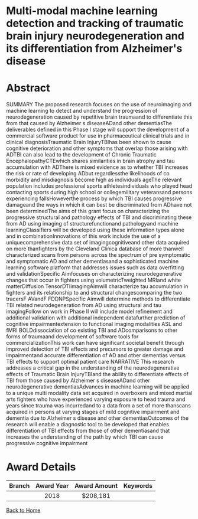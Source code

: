 
Multi-modal machine learning detection and tracking of traumatic brain injury neurodegeneration and its differentiation from Alzheimer&#039;s disease
=====================================================================================================================================================

# Abstract


SUMMARY
The proposed research focuses on the use of neuroimaging and machine learning to detect and understand
the progression of neurodegeneration caused by repetitive brain traumaand to differentiate this from that
caused by Alzheimer s diseaseADand other dementiasThe deliverables defined in this Phase I stage will
support the development of a commercial software product for use in pharmaceutical clinical trials and in
clinical diagnosisTraumatic Brain InjuryTBIhas been shown to cause cognitive deterioration and other
symptoms that overlap those arising with ADTBI can also lead to the development of Chronic Traumatic
EncephalopathyCTEwhich shares similarities in brain atrophy and tau accumulation with ADThere is
mixed evidence as to whether TBI increases the risk or rate of developing ADbut regardlessthe likelihoods of
co morbidity and misdiagnosis become high as individuals ageThe relevant population includes professional
sports athletesindividuals who played head contacting sports during high school or collegemilitary veteransand persons experiencing fallsHoweverthe process by which TBI causes progressive damageand the ways
in which it can best be discriminated from ADhave not been determinedThe aims of this grant focus on
characterizing the progressive structural and pathology effects of TBI and discriminating these from AD using
imaging of structurefunctionand pathologyand machine learningClassifiers will be developed using these
information types alone and in combinationInnovations of this work include the use of a uniquecomprehensive data set of imagingcognitiveand other data acquired on more thanfighters by the
Cleveland Clinica database of more thanwell characterized scans from persons across the spectrum
of pre symptomatic and symptomatic AD and other dementiasand a sophisticated machine learning software
platform that addresses issues such as data overfitting and validationSpecific Aimfocuses on
characterizing neurodegenerative changes that occur in fighters using volumetricTweighted MRIand white matterDiffusion TensorDTIimagingAimwill characterize tau accumulation in fighters
and its relationship to and structural changescomparing the two tracersF AVandF FDDNPSpecific Aimwill determine methods to differentiate TBI related neurodegeneration from AD using
structural and tau imagingFollow on work in Phase II will include model refinement and additional validation
with additional independent datafurther prediction of cognitive impairmentextension to functional imaging
modalities ASL and fMRI BOLDdissociation of co existing TBI and ADcomparisons to other forms of traumaand development of software tools for commercializationThis work can have significant societal benefit
through improved detection of TBI effects and precursors to greater damage and impairmentand
accurate differentiation of AD and other dementias versus TBI effects to support optimal patient care NARRATIVE
This research addresses a critical gap in the understanding of the neurodegenerative effects of Traumatic Brain
InjuryTBIand the ability to differentiate effects of TBI from those caused by Alzheimer s diseaseADand
other neurodegenerative dementiasAdvances in machine learning will be applied to a unique multi modality
data set acquired in overboxers and mixed martial arts fighters who have experienced varying exposure to
head trauma and years since trauma was incurredand to a data from a set of more thanscans acquired
in persons at varying stages of mild cognitive impairment and dementia due to Alzheimer s disease and other
dementiasOutcomes of the research will enable a diagnostic tool to be developed that enables differentiation
of TBI effects from those of other dementiasand that increases the understanding of the path by which TBI can
cause progressive cognitive impairment  

# Award Details

|Branch|Award Year|Award Amount|Keywords|
| :---: | :---: | :---: | :---: |
||2018|$208,181||
  
  


[Back to Home](https://github.com/chrischow/dod_sbir_awards/Reports/JH/#2376)